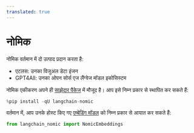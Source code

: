 ```yaml
---
translated: true
---
```


# नोमिक

नोमिक वर्तमान में दो उत्पाद प्रदान करता है:

- एटलस: उनका विजुअल डेटा इंजन
- GPT4All: उनका ओपन सोर्स एज लैंग्वेज मॉडल इकोसिस्टम

नोमिक एकीकरण अपने ही [साझेदार पैकेज](https://pypi.org/project/langchain-nomic/) में मौजूद है। आप इसे निम्न प्रकार से स्थापित कर सकते हैं:

```python
%pip install -qU langchain-nomic
```

वर्तमान में, आप उनके होस्ट किए गए [एम्बेडिंग मॉडल](/docs/integrations/text_embedding/nomic) को निम्न प्रकार से आयात कर सकते हैं:

```python
from langchain_nomic import NomicEmbeddings
```
